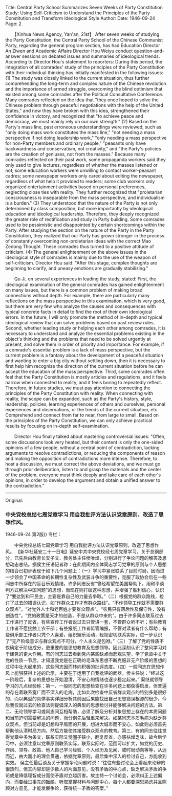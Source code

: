 Title: Central Party School Summarizes Seven Weeks of Party Constitution Study: Using Self-Criticism to Understand the Principles of the Party Constitution and Transform Ideological Style
Author:
Date: 1946-09-24
Page: 2

　　【Xinhua News Agency, Yan'an, 21st】 After seven weeks of studying the Party Constitution, the Central Party School of the Chinese Communist Party, regarding the general program section, has had Education Director An Ziwen and Academic Affairs Director Hou Weiyu conduct question-and-answer sessions on debated issues and summaries of ideological trends. According to Director Hou's statement to reporters: During this period, the integration of all comrades' study of the principles of the Party Constitution with their individual thinking has initially manifested in the following issues: (1) The study was closely linked to the current situation, thus further comprehending the long-term and complex nature of the Chinese revolution and the importance of armed struggle, overcoming the blind optimism that existed among some comrades after the Political Consultative Conference. Many comrades reflected on the idea that "they once hoped to solve the Chinese problem through peaceful negotiations with the help of the United States," and now they have broken with this idea, strengthened their confidence in victory, and recognized that "to achieve peace and democracy, we must mainly rely on our own strength." (2) Based on the Party's mass line, past erroneous understandings were reviewed, such as "only doing mass work constitutes the mass line," "not needing a mass perspective if not doing leadership work," "only needing a mass perspective for non-Party members and ordinary people," "peasants only have backwardness and conservatism, not creativity," and "the Party's policies are the creation of geniuses, not from the masses." Because many comrades reflected on their past work, some propaganda workers said they only used to give lectures, regardless of whether the masses listened or not; some education workers were unwilling to contact worker-peasant cadres; some newspaper workers only cared about editing the newspaper, regardless of what help it provided to readers; some club workers only organized entertainment activities based on personal preferences, neglecting close ties with reality. They further recognized that "proletarian consciousness is inseparable from the mass perspective, and individualism is a burden." (3) They understood that the nature of the Party is not only determined by class composition, but more importantly by ideological education and ideological leadership. Therefore, they deeply recognized the greater role of rectification and study in Party building. Some comrades used to be pessimistic and disappointed by certain shortcomings within the Party. After studying the section on the nature of the Party in the Party Constitution, they realized that our Party has grown stronger in the process of constantly overcoming non-proletarian ideas with the correct Mao Zedong Thought. These comrades thus turned to a positive attitude of criticism. (4) The general enlightenment on the above issues in the ideological style of comrades is mainly due to the use of the weapon of self-criticism. Director Hou said: "After this stage, complex thoughts are beginning to clarify, and uneasy emotions are gradually stabilizing."

　　Qu Ji, on several experiences in leading the study, stated: First, the ideological examination of the general comrades has gained enlightenment on many issues, but there is a common problem of making broad connections without depth. For example, there are particularly many reflections on the mass perspective in this examination, which is very good, but there are very few who analyze the causes and consequences with typical concrete facts in detail to find the root of their own ideological errors. In the future, I will only promote the method of in-depth and typical ideological review that can solve problems based on past review rules. Second, whether leading study or helping each other among comrades, it is necessary to understand and analyze the essential problems existing in the object's thinking and the problems that need to be solved urgently at present, and solve them in order of priority and importance. For example, if a comrade's essential problem is a lack of mass perspective, but the current problem is a fantasy about the development of a peaceful situation and wanting to enter a big city without settling down, then it is necessary to first help him recognize the direction of the current situation before he can accept the education of the mass perspective. Third, some comrades often feel that the Party Constitution is mostly articles and regulations, and it feels narrow when connected to reality, and it feels boring to repeatedly reflect. Therefore, in future studies, we must pay attention to connecting the principles of the Party Constitution with reality. When connecting with reality, the scope can be expanded, such as the Party's history, style, leadership, policies, learning experiences of others and ourselves, personal experiences and observations, or the trends of the current situation, etc. Comprehend and connect from far to near, from large to small. Based on the principles of the Party Constitution, we can only achieve practical results by focusing on in-depth self-examination.

　　Director Hou finally talked about mastering controversial issues: "Often, some discussions look very heated, but their content is only the one-sided opinions of a few people, without a central point of contradiction, lacking arguments to resolve contradictions, or reducing the components of reason and making the opposition of contradictions more intense. Therefore, to host a discussion, we must correct the above deviations, and we must go through prior deliberation, listen to and grasp the materials and the center of the problem, everyone must think deeply and take care of each other's opinions, in order to develop the argument and obtain a unified answer to the contradiction."



<hr /> 

Original: 


### 中央党校总结七周党章学习  用自我批评方法认识党章原则，改造了思想作风。

1946-09-24
第2版()
专栏：

　　中央党校总结七周党章学习
    用自我批评方法认识党章原则，改造了思想作风。
    【新华社延安二十一日电】延安中共中央党校经七周党章学习，关于总纲部分，已先后由教育长安子文、教务处主任侯唯煜，分别进行了争论问题的解答及思想动态总结。据侯主任语记者称：在此期间内全体同志学习党章的原则与个人思想的结合已初步表现于如下几个问题上：（一）学习中紧张联系了目前时局，因而进一步领会了中国革命的长期性复杂性及武装斗争的重要性，克服了政协会后在一些同志中所存在的盲目乐观情绪，许多同志反省“曾经希望在美国帮助下，用和平谈判方式解决中国问题”的思想，而现在则打破这种思想，并增强了胜利信心，认识了“要达到和平民主，主要是靠自己的力量去争取。”（二）根据党的群众路线，检讨了过去的错误认识，如“作群众工作才有群众路线”。“不作领导工作就不需要群众观点”。“对党外人士和老百姓才要群众观点”。“农民只有落后性及保守性，没有创造性”。“党的政策是天才的创造，不是从群众中来的”。由于许多同志联系过去工作进行了反省，有些宣传工作者说过去只管讲一套，不管群众听不听；有些教育工作者不愿接触工农干部；有些报纸工作者祗管编报，不管对读者有什么帮助；有些俱乐部工作者只凭个人喜爱，组织娱乐活动，轻视密切联系实际，进一步认识了“无产阶级意识与群众观点不可分，个人主义是包袱。”（三）了解了党的性质不仅确定于阶级成分，更重要的是思想教育及思想领导。因此深刻认识了整风学习对于建党的更大作用。有的同志过去看到党内某些缺点而悲观失望，学了党章中关于党的性质一节后，才知道我党是在正确的毛泽东思想不断克服非无产阶级的思想的过程中壮大起来的，这些同志因而转向积极的批评态度。（四）一般同志在思想作风上能够获得上述的启示，主要在于运用了自我批评的武器。侯主任说：“经过这一阶段后，复杂的思想在开始澄清，不安心的情绪也逐步稳定起来。”
    渠继就领导学习的几点经验称：第一、一般同志的思想检查在许多问题上都获得启发，但普遍的存在着联系宽广而不深入的毛病，比如此次检查中反省群众观点的特别多是很好的，而以典型的具体事实详细分析其前因后果能找出自己思想错误根源的很少，今后我仅就过去的检查法则提倡深入的典型的思想检讨并能够解决问题的方法。第二、无论领导学习或同志间互相帮助，必须了解及分析对象思想上存在的本质问题和当前迫切需要解决的问题，而分别先后轻重来解决。如某同志本质毛病为缺乏群众观点，但当前却是幻想和平局面的开展，想进大城市而不安心，如此则必须首先帮助他认清时局方向，然后方能使其接受群众观点的教育。第三、有的同志往往觉得党章中多为条文，联系实际又觉圈子狭小，翻复反省，亦感枯燥乏味，故今后学习中，必须注意以党章原则联系实际，联系实际时，范围可以扩大，如党的历史、作风、领导、政策、他人自己学习经验、个人经历及见闻、或时局动向等等，从远而近，由大而小的理会贯通，依据党章原则，最后集中深入的检讨自己，方能收到实效。
    侯主任最后谈及关于掌握争论问题时说：“往往有些讨论会上看起来论辩的很热烈，但其内容却是少数人的片面意见，没有矛盾的中心点，缺乏解决矛盾的争论或是降低理智成分而使矛盾对立越厉害。故主持一个讨论会，必须纠正上述偏向，而要经过事先的酝酿，听取掌握材料与问题中心，每个人都要深思熟虑并且照顾对方意见，才能发展争论，获得统一矛盾的答案。”
